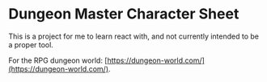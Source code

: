 # Dungeon Master Character Sheet

This is a project for me to learn react with, and not currently intended to be a proper tool.

For the RPG dungeon world: [https://dungeon-world.com/](https://dungeon-world.com/).
